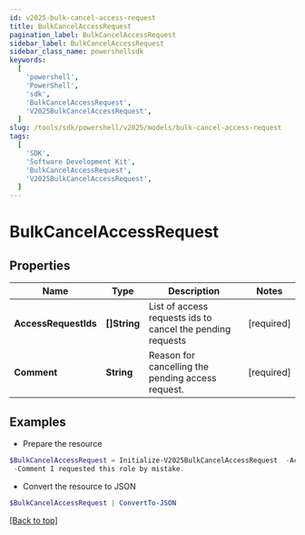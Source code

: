 ```yaml
---
id: v2025-bulk-cancel-access-request
title: BulkCancelAccessRequest
pagination_label: BulkCancelAccessRequest
sidebar_label: BulkCancelAccessRequest
sidebar_class_name: powershellsdk
keywords:
  [
    'powershell',
    'PowerShell',
    'sdk',
    'BulkCancelAccessRequest',
    'V2025BulkCancelAccessRequest',
  ]
slug: /tools/sdk/powershell/v2025/models/bulk-cancel-access-request
tags:
  [
    'SDK',
    'Software Development Kit',
    'BulkCancelAccessRequest',
    'V2025BulkCancelAccessRequest',
  ]
---
```


# BulkCancelAccessRequest

## Properties

| Name | Type | Description | Notes |
| --- | --- | --- | --- |
| **AccessRequestIds** | **[]String** | List of access requests ids to cancel the pending requests | [required] |
| **Comment** | **String** | Reason for cancelling the pending access request. | [required] |

## Examples

- Prepare the resource

```powershell
$BulkCancelAccessRequest = Initialize-V2025BulkCancelAccessRequest  -AccessRequestIds [2c9180835d2e5168015d32f890ca1581, 2c9180835d2e5168015d32f890ca1582] `
 -Comment I requested this role by mistake.
```

- Convert the resource to JSON

```powershell
$BulkCancelAccessRequest | ConvertTo-JSON
```

[[Back to top]](#)
